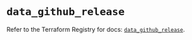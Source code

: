 # `data_github_release`

Refer to the Terraform Registry for docs: [`data_github_release`](https://registry.terraform.io/providers/integrations/github/6.7.3/docs/data-sources/release).
